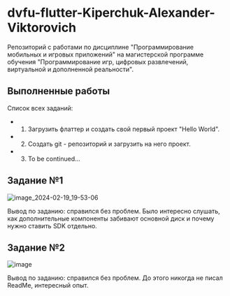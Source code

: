 # dvfu-flutter-Kiperchuk-Alexander-Viktorovich

Репозиторий с работами по дисциплине "Программирование мобильных и игровых приложений" на магистерской программе обучения "Программирование игр, цифровых развлечений, виртуальной и дополненной реальности".

## Выполненные работы

Список всех заданий:

- 1. Загрузить флаттер и создать свой первый проект "Hello World".
- 2. Создать git - репозиторий и загрузить на него проект.
- 3. To be continued...

## Задание №1

![image_2024-02-19_19-53-06](https://github.com/kiper01/dvfu-flutter-Kiperchuk-Alexander-Viktorovich/assets/122391140/4f80466c-18a0-4d71-948d-f478f762f876)

Вывод по заданию: справился без проблем. Было интересно слушать, как дополнительные компоненты забивают основной диск и почему нужно ставить SDK отдельно.

## Задание №2

![image](https://github.com/kiper01/dvfu-flutter-Kiperchuk-Alexander-Viktorovich/assets/122391140/0f4f44ee-b8b6-47f5-8f58-41afcc1d03d0)

Вывод по заданию: справился без проблем. До этого никогда не писал ReadMe, интересный опыт.

